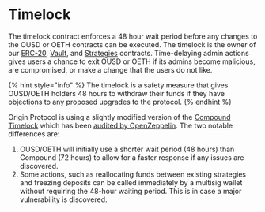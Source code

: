 # Timelock

The timelock contract enforces a 48 hour wait period before any changes to the OUSD or OETH contracts can be executed. The timelock is the owner of our [ERC-20](../architecture.md), [Vault](vault.md), and [Strategies](strategies.md) contracts. Time-delaying admin actions gives users a chance to exit OUSD or OETH if its admins become malicious, are compromised, or make a change that the users do not like.

{% hint style="info" %}
The timelock is a safety measure that gives OUSD/OETH holders 48 hours to withdraw their funds if they have objections to any proposed upgrades to the protocol.
{% endhint %}

Origin Protocol is using a slightly modified version of the [Compound Timelock](https://compound.finance/docs/governance) which has been [audited by OpenZeppelin](https://blog.openzeppelin.com/compound-finance-patch-audit/). The two notable differences are:

1. OUSD/OETH will initially use a shorter wait period (48 hours) than Compound (72 hours) to allow for a faster response if any issues are discovered.
2. Some actions, such as reallocating funds between existing strategies and freezing deposits can be called immediately by a multisig wallet without requiring the 48-hour waiting period. This is in case a major vulnerability is discovered.

